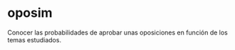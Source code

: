 # oposim
Conocer las probabilidades de aprobar unas oposiciones en función de los temas estudiados.

